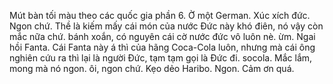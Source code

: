 Mút bàn tối màu theo các quốc gia phần 6. Ờ một German. Xúc xích đức. Ngon chứ. Thề là kiếm mấy cái món của nước Đức này khó điên, nó vậy còn mắc nữa chứ. bánh xoắn, có nguyên cái cờ nước đức vô luôn nè. ừm. Ngai hồi Fanta. Cái Fanta này á thì của hãng Coca-Cola luôn, nhưng mà cái ông nghiên cứu ra thì lại là người Đức, tạm tạm gọi là Đức đi. socola. Mắc lắm, mong mà nó ngon. ôi, ngon chứ. Kẹo dẻo Haribo. Ngon. Cảm ơn quá.